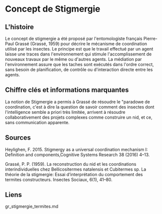 
# Concept de Stigmergie

## L'histoire

Le concept de stigmergie a été proposé par l'entomologiste français Pierre-Paul Grassé (Grassé, 1959) pour décrire le mécanisme de coordination utilisé par les insectes. Le principe est que le travail effectué par un agent laisse une traces dans l'environnement qui stimule l'accomplissement de nouveaux travaux par le même ou d'autres agents. La médiation par l'environnement assure que les taches sont exécutés dans l'ordre correct, sans besoin de planification, de contrôle ou d'interaction directe entre les agents.

## Chiffre clés et informations marquantes

La notion de Stigmergie a permis à Grassé de résoudre le "paradowe de coordination, c'est à dire la question de savoir comment des insectes dont l'intelligence semble a priori très limitée, arrivent à résoudre collaborativement des projets complexes comme construire un nid, et ce, sans communication apparente.

## Sources

Heylighen, F. 2015. Stigmergy as a universal coordination mechanism I: Definition and components,Cognitive Systems Research 38 (2016) 4–13.
 
Grassé, P. P. (1959). La reconstruction du nid et les coordinations
interindividuelles chez Bellicositermes natalensis et Cubitermes sp. La théorie de la stigmergie: Essai d’interprétation du comportement des termites constructeurs. Insectes Sociaux, 6(1), 41–80.

## Liens

gr_stigmergie_termites.md

